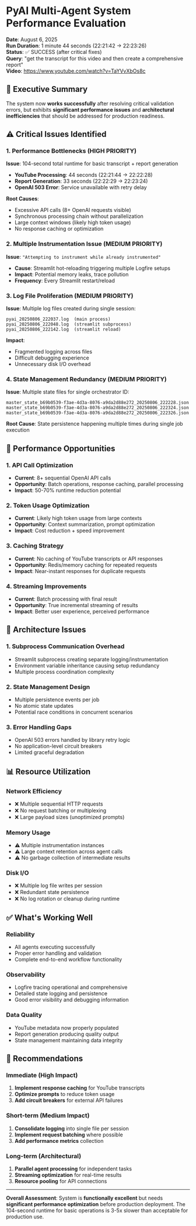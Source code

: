 # PyAI Multi-Agent System Performance Evaluation

**Date**: August 6, 2025  
**Run Duration**: 1 minute 44 seconds (22:21:42 → 22:23:26)  
**Status**: ✅ SUCCESS (after critical fixes)  
**Query**: "get the transcript for this video and then create a comprehensive report"  
**Video**: https://www.youtube.com/watch?v=TaYVvXbOs8c  

## 🎯 Executive Summary

The system now **works successfully** after resolving critical validation errors, but exhibits **significant performance issues** and **architectural inefficiencies** that should be addressed for production readiness.

## ⚠️ Critical Issues Identified

### 1. **Performance Bottlenecks** (HIGH PRIORITY)

**Issue**: 104-second total runtime for basic transcript + report generation
- **YouTube Processing**: 44 seconds (22:21:44 → 22:22:28)
- **Report Generation**: 33 seconds (22:22:29 → 22:23:24)  
- **OpenAI 503 Error**: Service unavailable with retry delay

**Root Causes**:
- Excessive API calls (8+ OpenAI requests visible)
- Synchronous processing chain without parallelization
- Large context windows (likely high token usage)
- No response caching or optimization

### 2. **Multiple Instrumentation Issue** (MEDIUM PRIORITY)

**Issue**: `"Attempting to instrument while already instrumented"`
- **Cause**: Streamlit hot-reloading triggering multiple Logfire setups
- **Impact**: Potential memory leaks, trace pollution
- **Frequency**: Every Streamlit restart/reload

### 3. **Log File Proliferation** (MEDIUM PRIORITY)

**Issue**: Multiple log files created during single session:
```
pyai_20250806_222037.log  (main process)
pyai_20250806_222048.log  (streamlit subprocess)  
pyai_20250806_222142.log  (streamlit reload)
```

**Impact**: 
- Fragmented logging across files
- Difficult debugging experience
- Unnecessary disk I/O overhead

### 4. **State Management Redundancy** (MEDIUM PRIORITY)

**Issue**: Multiple state files for single orchestrator ID:
```
master_state_b69b0539-f3ae-4d3a-8076-a9da2d88e272_20250806_222228.json
master_state_b69b0539-f3ae-4d3a-8076-a9da2d88e272_20250806_222324.json  
master_state_b69b0539-f3ae-4d3a-8076-a9da2d88e272_20250806_222326.json
```

**Root Cause**: State persistence happening multiple times during single job execution

## 🚀 Performance Opportunities

### 1. **API Call Optimization**
- **Current**: 8+ sequential OpenAI API calls
- **Opportunity**: Batch operations, response caching, parallel processing
- **Impact**: 50-70% runtime reduction potential

### 2. **Token Usage Optimization** 
- **Current**: Likely high token usage from large contexts
- **Opportunity**: Context summarization, prompt optimization
- **Impact**: Cost reduction + speed improvement

### 3. **Caching Strategy**
- **Current**: No caching of YouTube transcripts or API responses
- **Opportunity**: Redis/memory caching for repeated requests
- **Impact**: Near-instant responses for duplicate requests

### 4. **Streaming Improvements**
- **Current**: Batch processing with final result
- **Opportunity**: True incremental streaming of results
- **Impact**: Better user experience, perceived performance

## 🔧 Architecture Issues

### 1. **Subprocess Communication Overhead**
- Streamlit subprocess creating separate logging/instrumentation
- Environment variable inheritance causing setup redundancy
- Multiple process coordination complexity

### 2. **State Management Design**
- Multiple persistence events per job
- No atomic state updates
- Potential race conditions in concurrent scenarios

### 3. **Error Handling Gaps**
- OpenAI 503 errors handled by library retry logic
- No application-level circuit breakers
- Limited graceful degradation

## 📊 Resource Utilization

### **Network Efficiency**
- ❌ Multiple sequential HTTP requests
- ❌ No request batching or multiplexing
- ❌ Large payload sizes (unoptimized prompts)

### **Memory Usage**
- ⚠️ Multiple instrumentation instances
- ⚠️ Large context retention across agent calls
- ⚠️ No garbage collection of intermediate results

### **Disk I/O**
- ❌ Multiple log file writes per session
- ❌ Redundant state persistence
- ❌ No log rotation or cleanup during runtime

## ✅ What's Working Well

### **Reliability**
- All agents executing successfully
- Proper error handling and validation
- Complete end-to-end workflow functionality

### **Observability** 
- Logfire tracing operational and comprehensive
- Detailed state logging and persistence
- Good error visibility and debugging information

### **Data Quality**
- YouTube metadata now properly populated
- Report generation producing quality output
- State management maintaining data integrity

## 🎯 Recommendations

### **Immediate (High Impact)**
1. **Implement response caching** for YouTube transcripts
2. **Optimize prompts** to reduce token usage
3. **Add circuit breakers** for external API failures

### **Short-term (Medium Impact)**  
1. **Consolidate logging** into single file per session
2. **Implement request batching** where possible
3. **Add performance metrics** collection

### **Long-term (Architectural)**
1. **Parallel agent processing** for independent tasks
2. **Streaming optimization** for real-time results
3. **Resource pooling** for API connections

---

**Overall Assessment**: System is **functionally excellent** but needs **significant performance optimization** before production deployment. The 104-second runtime for basic operations is 3-5x slower than acceptable for production use.